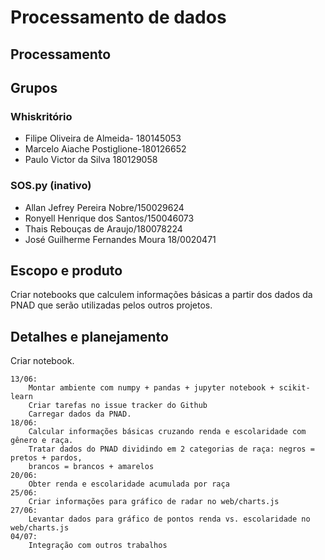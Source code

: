 # Processamento de dados
## Processamento 

## Grupos

### Whiskritório	
- Filipe Oliveira de Almeida- 180145053	
- Marcelo Aiache Postiglione-180126652	
- Paulo Victor da Silva 180129058

### SOS.py (inativo)
- Allan Jefrey Pereira Nobre/150029624	
- Ronyell Henrique dos Santos/150046073	
- Thais Rebouças de Araujo/180078224	
- José Guilherme Fernandes Moura 18/0020471			

## Escopo e produto

Criar notebooks que calculem informações básicas a partir dos dados da PNAD que
serão utilizadas pelos outros projetos.


## Detalhes e planejamento

Criar notebook.

```
13/06:
    Montar ambiente com numpy + pandas + jupyter notebook + scikit-learn
    Criar tarefas no issue tracker do Github
    Carregar dados da PNAD.
18/06:
    Calcular informações básicas cruzando renda e escolaridade com gênero e raça.
    Tratar dados do PNAD dividindo em 2 categorias de raça: negros = pretos + pardos,
    brancos = brancos + amarelos
20/06:
    Obter renda e escolaridade acumulada por raça
25/06:
    Criar informações para gráfico de radar no web/charts.js
27/06:
    Levantar dados para gráfico de pontos renda vs. escolaridade no web/charts.js
04/07:
    Integração com outros trabalhos
```
